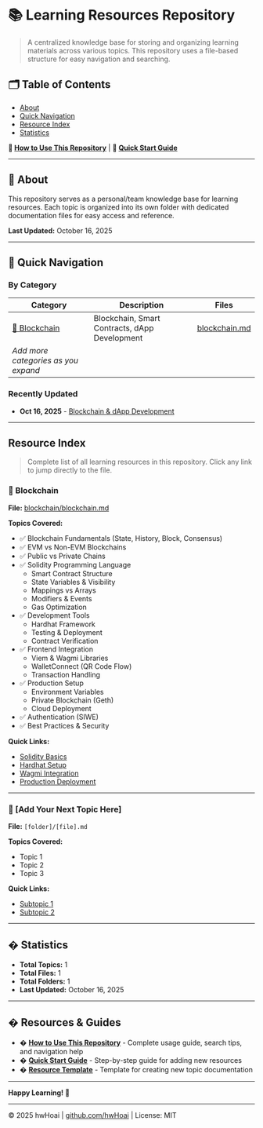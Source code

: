 # 📚 Learning Resources Repository

> A centralized knowledge base for storing and organizing learning materials across various topics. This repository uses a file-based structure for easy navigation and searching.

## 🗂️ Table of Contents

- [About](#about)
- [Quick Navigation](#quick-navigation)
- [Resource Index](#resource-index)
- [Statistics](#statistics)

**📖 [How to Use This Repository](./HOW-TO-USE.md)** | **🚀 [Quick Start Guide](./templates/QUICK-START.md)**

---

## 📖 About

This repository serves as a personal/team knowledge base for learning resources. Each topic is organized into its own folder with dedicated documentation files for easy access and reference.

**Last Updated:** October 16, 2025

---

## 🚀 Quick Navigation

### By Category

| Category                            | Description                                   | Files                                       |
| ----------------------------------- | --------------------------------------------- | ------------------------------------------- |
| [🔗 Blockchain](#blockchain)        | Blockchain, Smart Contracts, dApp Development | [blockchain.md](./blockchain/blockchain.md) |
| _Add more categories as you expand_ |                                               |                                             |

### Recently Updated

- **Oct 16, 2025** - [Blockchain & dApp Development](./blockchain/blockchain.md)

---

## Resource Index

> Complete list of all learning resources in this repository. Click any link to jump directly to the file.

### 🔗 Blockchain

**File:** [blockchain/blockchain.md](./blockchain/blockchain.md)

**Topics Covered:**

- ✅ Blockchain Fundamentals (State, History, Block, Consensus)
- ✅ EVM vs Non-EVM Blockchains
- ✅ Public vs Private Chains
- ✅ Solidity Programming Language
  - Smart Contract Structure
  - State Variables & Visibility
  - Mappings vs Arrays
  - Modifiers & Events
  - Gas Optimization
- ✅ Development Tools
  - Hardhat Framework
  - Testing & Deployment
  - Contract Verification
- ✅ Frontend Integration
  - Viem & Wagmi Libraries
  - WalletConnect (QR Code Flow)
  - Transaction Handling
- ✅ Production Setup
  - Environment Variables
  - Private Blockchain (Geth)
  - Cloud Deployment
- ✅ Authentication (SIWE)
- ✅ Best Practices & Security

**Quick Links:**

- [Solidity Basics](./blockchain/blockchain.md#️-phần-2-ngôn-ngữ-solidity)
- [Hardhat Setup](./blockchain/blockchain.md#️-phần-3-môi-trường--công-cụ-phát-triển)
- [Wagmi Integration](./blockchain/blockchain.md#-phần-4-kết-nối-dapp-với-blockchain)
- [Production Deployment](./blockchain/blockchain.md#️-phần-5-xây-dựng-dapp-production-grade)

---

### 🎯 [Add Your Next Topic Here]

**File:** `[folder]/[file].md`

**Topics Covered:**

- Topic 1
- Topic 2
- Topic 3

**Quick Links:**

- [Subtopic 1](#)
- [Subtopic 2](#)

---

## � Statistics

- **Total Topics:** 1
- **Total Files:** 1
- **Total Folders:** 1
- **Last Updated:** October 16, 2025

---

## � Resources & Guides

- � **[How to Use This Repository](./HOW-TO-USE.md)** - Complete usage guide, search tips, and navigation help
- � **[Quick Start Guide](./templates/QUICK-START.md)** - Step-by-step guide for adding new resources
- � **[Resource Template](./templates/resource-template.md)** - Template for creating new topic documentation

---

**Happy Learning! 🚀**

---

© 2025 hwHoai | [github.com/hwHoai](https://github.com/hwHoai) | License: MIT
